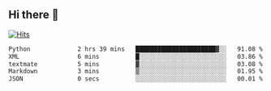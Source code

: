 ## Hi there 👋

<!--
**alihaqberdi/alihaqberdi** is a ✨ _special_ ✨ repository because its `README.md` (this file) appears on your GitHub profile.

Here are some ideas to get you started:

- 🔭 I’m currently working on ...
- 🌱 I’m currently learning ...
- 👯 I’m looking to collaborate on ...
- 🤔 I’m looking for help with ...
- 💬 Ask me about ...
- 📫 How to reach me: ...
- 😄 Pronouns: ...
- ⚡ Fun fact: ...
-->

[![Hits](https://hits.sh/github.com/alihaqberdi.svg)](https://hits.sh/github.com/alihaqberdi/)

<!--START_SECTION:waka-->

```txt
Python             2 hrs 39 mins   ██████████████████████▓░░   91.08 %
XML                6 mins          █░░░░░░░░░░░░░░░░░░░░░░░░   03.86 %
textmate           5 mins          ▓░░░░░░░░░░░░░░░░░░░░░░░░   03.08 %
Markdown           3 mins          ▒░░░░░░░░░░░░░░░░░░░░░░░░   01.95 %
JSON               0 secs          ░░░░░░░░░░░░░░░░░░░░░░░░░   00.01 %
```

<!--END_SECTION:waka-->

